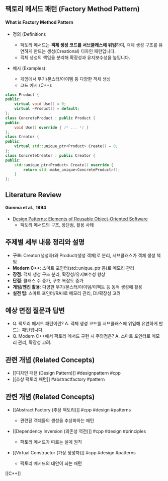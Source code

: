
## 팩토리 메서드 패턴 (Factory Method Pattern)

#### What is Factory Method Pattern

- 정의 (Definition):
    - 팩토리 메서드는 **객체 생성 코드를 서브클래스에 위임**하여, 객체 생성 구조를 유연하게 만드는 생성(Creational) 디자인 패턴입니다.
    - 객체 생성의 책임을 분리해 확장성과 유지보수성을 높입니다.

- 예시 (Examples):
    - 게임에서 무기/몬스터/아이템 등 다양한 객체 생성
    - 코드 예시 (C++):
```cpp
class Product {
public:
    virtual void Use() = 0;
    virtual ~Product() = default;
};
class ConcreteProduct : public Product {
public:
    void Use() override { /* ... */ }
};
class Creator {
public:
    virtual std::unique_ptr<Product> Create() = 0;
};
class ConcreteCreator : public Creator {
public:
    std::unique_ptr<Product> Create() override {
        return std::make_unique<ConcreteProduct>();
    }
};
```

## Literature Review

#### Gamma et al., 1994
- [Design Patterns: Elements of Reusable Object-Oriented Software](https://en.wikipedia.org/wiki/Factory_method_pattern)
    - 팩토리 메서드의 구조, 장단점, 활용 사례

## 주제별 세부 내용 정리와 설명
- **구조**: Creator(생성자)와 Product(생성 객체)로 분리, 서브클래스가 객체 생성 책임
- **Modern C++**: 스마트 포인터(std::unique_ptr 등)로 메모리 관리
- **장점**: 객체 생성 구조 분리, 확장성/유지보수성 향상
- **단점**: 클래스 수 증가, 구조 복잡도 증가
- **게임/엔진 활용**: 다양한 무기/몬스터/아이템/이펙트 등 동적 생성에 활용
- **실전 팁**: 스마트 포인터/RAII로 메모리 관리, DI/확장성 고려

## 예상 면접 질문과 답변
- Q. 팩토리 메서드 패턴이란?
  A. 객체 생성 코드를 서브클래스에 위임해 유연하게 만드는 패턴입니다.
- Q. Modern C++에서 팩토리 메서드 구현 시 주의점은?
  A. 스마트 포인터로 메모리 관리, 확장성 고려.

## 관련 개념 (Related Concepts)
- [[디자인 패턴 (Design Pattern)]] #designpattern #cpp
- [[추상 팩토리 패턴]] #abstractfactory #pattern

## 관련 개념 (Related Concepts)

- [[Abstract Factory (추상 팩토리)]] #cpp #design #patterns
	- 관련된 객체들의 생성을 추상화하는 패턴

- [[Dependency Inversion (의존성 역전)]] #cpp #design #principles
	- 팩토리 메서드가 따르는 설계 원칙

- [[Virtual Constructor (가상 생성자)]] #cpp #design #patterns
	- 팩토리 메서드의 대안이 되는 패턴 



[[C++]]  
